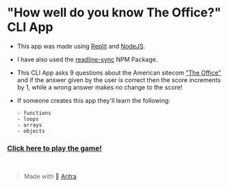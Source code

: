 # "How well do you know The Office?" CLI App

- This app was made using [Replit](https://replit.com) and [NodeJS](https://nodejs.org).

- I have also used the [readline-sync](https://www.npmjs.com/package/readline-sync) NPM Package.

- This CLI App asks 9 questions about the American sitecom ["The Office"](https://www.imdb.com/title/tt0386676/) and if the answer given by the user is correct then the score increments by 1, while a wrong answer makes no change to the score!

- If someone creates this app they'll learn the following:

  ```
  - functions
  - loops
  - arrays
  - objects
  ```

### [Click here to play the game!](https://replit.com/@iGN1T0R/neoGcamp-levelZero-markTwo#index.js?embed=1&output=1)

<br>

> Made with 💙 [Aritra](https://github.com/aritrabarik)
